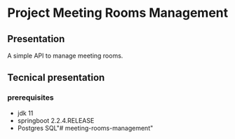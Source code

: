 # Project Meeting Rooms Management
## Presentation 
A simple API to manage meeting rooms.


## Tecnical presentation

### prerequisites 
* jdk 11
* springboot 2.2.4.RELEASE
* Postgres SQL"# meeting-rooms-management" 
